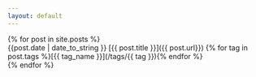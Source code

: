 ```yaml
---
layout: default
---
```


{% for post in site.posts %}	
{{post.date | date_to_string }} [{{ post.title }}]({{ post.url}}) {% for tag in post.tags %}[{{ tag_name }}](/tags/{{ tag }}){% endfor %}	
{% endfor %}


